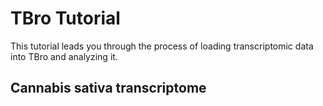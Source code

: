 # TBro Tutorial

This tutorial leads you through the process of loading transcriptomic data into TBro and analyzing it.

## Cannabis sativa transcriptome
